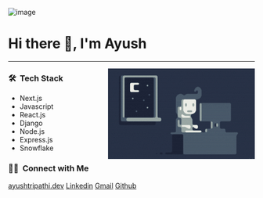 
![image](https://github.com/user-attachments/assets/44c297c4-a229-4241-948c-f6791ee5e99f)

#                            Hi there 👋, I'm Ayush 
<hr/>
<img alt="Night Coding" src="https://raw.githubusercontent.com/AVS1508/AVS1508/master/assets/Night-Coding.gif" align="right"/>

### 🛠 &nbsp;Tech Stack

<ul>
  <li>Next.js</li>
  <li>Javascript</li>
  <li>React.js</li>
  <li>Django</li>
  <li>Node.js</li>
  <li>Express.js</li>
  <li>Snowflake</li>
</ul>


### 🤝🏻 &nbsp;Connect with Me

<p align="left">
<a href="https://www.ayushtripathi.dev">ayushtripathi.dev</a>
<a href="https://www.linkedin.com/in/ayush-tripathi-1341651b6/">Linkedin</a>
<a href="mailto:ayushtripathi5014@gmail.com">Gmail</a>
<a href="https://github.com/atripathi01">Github</a>
</p>
